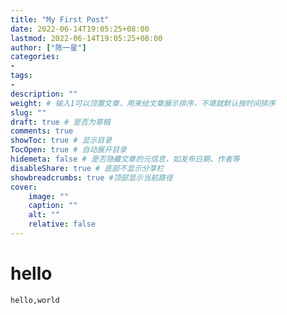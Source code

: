 ```yaml
---
title: "My First Post"
date: 2022-06-14T19:05:25+08:00
lastmod: 2022-06-14T19:05:25+08:00
author: ["陈一星"]
categories:
-
tags:
-
description: ""
weight: # 输入1可以顶置文章，用来给文章展示排序，不填就默认按时间排序
slug: ""
draft: true # 是否为草稿
comments: true
showToc: true # 显示目录
TocOpen: true # 自动展开目录
hidemeta: false # 是否隐藏文章的元信息，如发布日期、作者等
disableShare: true # 底部不显示分享栏
showbreadcrumbs: true #顶部显示当前路径
cover:
    image: ""
    caption: ""
    alt: ""
    relative: false
---
```


# hello

```
hello,world
```
